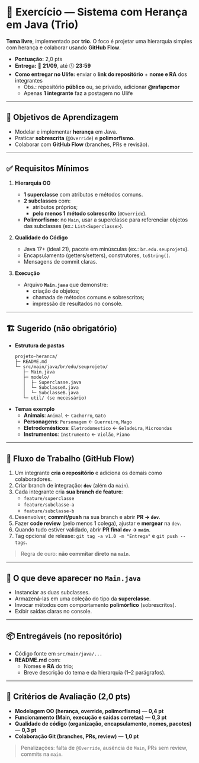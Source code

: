 # 🚀 Exercício — Sistema com Herança em Java (Trio)

**Tema livre**, implementado por **trio**. O foco é projetar uma hierarquia simples com herança e colaborar usando **GitHub Flow**.

- **Pontuação:** 2,0 pts  
- **Entrega:** 📅 **21/09**, até 🕔 **23:59**  
- **Como entregar no Ulife:** enviar o **link do repositório** + **nome e RA** dos integrantes  
  - Obs.: repositório **público** ou, se privado, adicionar **@rafapcmor**  
  - Apenas **1 integrante** faz a postagem no Ulife

---

## 🎯 Objetivos de Aprendizagem
- Modelar e implementar **herança** em Java.
- Praticar **sobrescrita** (`@Override`) e **polimorfismo**.
- Colaborar com **GitHub Flow** (branches, PRs e revisão).

---

## ✅ Requisitos Mínimos
1. **Hierarquia OO**
   - **1 superclasse** com atributos e métodos comuns.
   - **2 subclasses** com:
     - atributos próprios;
     - **pelo menos 1 método sobrescrito** (`@Override`).
   - **Polimorfismo**: no `Main`, usar a superclasse para referenciar objetos das subclasses (ex.: `List<Superclasse>`).

2. **Qualidade do Código**
   - Java 17+ (ideal 21), pacote em minúsculas (ex.: `br.edu.seuprojeto`).
   - Encapsulamento (getters/setters), construtores, `toString()`.
   - Mensagens de commit claras.

3. **Execução**
   - Arquivo **`Main.java`** que demonstre:
     - criação de objetos;
     - chamada de métodos comuns e sobrescritos;
     - impressão de resultados no console.

---

## 🏗️ Sugerido (não obrigatório)
- **Estrutura de pastas**
  ```
  projeto-heranca/
  ├─ README.md
  └─ src/main/java/br/edu/seuprojeto/
     ├─ Main.java
     ├─ modelo/
     │  ├─ Superclasse.java
     │  └─ SubclasseA.java
     │  └─ SubclasseB.java
     └─ util/ (se necessário)
  ```
- **Temas exemplo**
  - **Animais**: `Animal` ← `Cachorro`, `Gato`
  - **Personagens**: `Personagem` ← `Guerreiro`, `Mago`
  - **Eletrodomésticos**: `Eletrodomestico` ← `Geladeira`, `Microondas`
  - **Instrumentos**: `Instrumento` ← `Violão`, `Piano`

---

## 🔧 Fluxo de Trabalho (GitHub Flow)
1. Um integrante **cria o repositório** e adiciona os demais como colaboradores.  
2. Criar branch de integração: **`dev`** (além da `main`).  
3. Cada integrante cria **sua branch de feature**:
   - `feature/superclasse`  
   - `feature/subclasse-a`  
   - `feature/subclasse-b`
4. Desenvolver, **commit/push** na sua branch e abrir **PR → `dev`**.
5. Fazer **code review** (pelo menos 1 colega), ajustar e **mergear** na `dev`.
6. Quando tudo estiver validado, abrir **PR final `dev` → `main`**.
7. Tag opcional de release: `git tag -a v1.0 -m "Entrega"` e `git push --tags`.

> Regra de ouro: **não commitar direto na `main`**.

---

## 🧪 O que deve aparecer no `Main.java`
- Instanciar as duas subclasses.
- Armazená-las em uma coleção do tipo da **superclasse**.
- Invocar métodos com comportamento **polimórfico** (sobrescritos).
- Exibir saídas claras no console.

---

## 📦 Entregáveis (no repositório)
- Código fonte em `src/main/java/...`
- **README.md** com:
  - Nomes e **RA** do trio;
  - Breve descrição do tema e da hierarquia (1–2 parágrafos).

---

## 🧮 Critérios de Avaliação (2,0 pts)
- **Modelagem OO (herança, override, polimorfismo)** — **0,4 pt**  
- **Funcionamento (Main, execução e saídas corretas)** — **0,3 pt**  
- **Qualidade de código (organização, encapsulamento, nomes, pacotes)** — **0,3 pt**  
- **Colaboração Git (branches, PRs, review)** — **1,0 pt**

> Penalizações: falta de `@Override`, ausência de `Main`, PRs sem review, commits na `main`.
